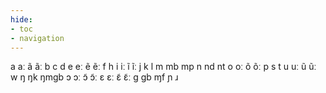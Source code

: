 ```yaml
---
hide:
- toc
- navigation
---
```

a
aː
ã
ãː
b
c
d
e
eː
ẽ
ẽː
f
h
i
iː
ĩ
ĩː
j
k
l
m
mb
mp
n
nd
nt
o
oː
õ
õː
p
s
t
u
uː
ũ
ũː
w
ŋ
ŋk
ŋmɡb
ɔ
ɔː
ɔ̃
ɔ̃ː
ɛ
ɛː
ɛ̃
ɛ̃ː
ɡ
ɡb
ɱf
ɲ
ɹ
